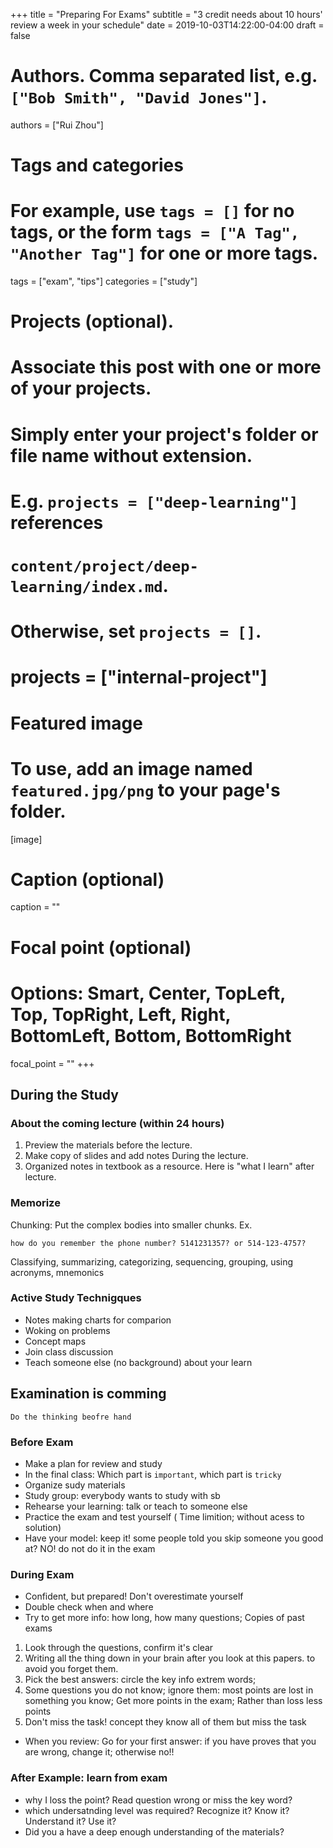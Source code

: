+++
title = "Preparing For Exams"
subtitle = "3 credit needs about 10 hours' review a week in your schedule"
date = 2019-10-03T14:22:00-04:00
draft = false

# Authors. Comma separated list, e.g. `["Bob Smith", "David Jones"]`.
authors = ["Rui Zhou"]

# Tags and categories
# For example, use `tags = []` for no tags, or the form `tags = ["A Tag", "Another Tag"]` for one or more tags.
tags = ["exam", "tips"]
categories = ["study"]

# Projects (optional).
#   Associate this post with one or more of your projects.
#   Simply enter your project's folder or file name without extension.
#   E.g. `projects = ["deep-learning"]` references
#   `content/project/deep-learning/index.md`.
#   Otherwise, set `projects = []`.
# projects = ["internal-project"]

# Featured image
# To use, add an image named `featured.jpg/png` to your page's folder.
[image]
  # Caption (optional)
  caption = ""

  # Focal point (optional)
  # Options: Smart, Center, TopLeft, Top, TopRight, Left, Right, BottomLeft, Bottom, BottomRight
  focal_point = ""
+++

## During the Study

### About the coming lecture (within 24 hours)
1. Preview the materials before the lecture.
2. Make copy of slides and add notes During the lecture.
3. Organized notes in textbook as a resource. Here is "what I learn" after lecture.

### Memorize
Chunking: Put the complex bodies into smaller chunks. Ex.
```
how do you remember the phone number? 5141231357? or 514-123-4757?
```
Classifying, summarizing, categorizing, sequencing, grouping, using acronyms, mnemonics

### Active Study Technigques
* Notes making charts for comparion
* Woking on problems
* Concept maps
* Join class discussion
* Teach someone else (no background) about your learn

## Examination is comming
`Do the thinking beofre hand`

### Before Exam
* Make a plan for review and study
* In the final class: Which part is `important`, which part is `tricky`
* Organize sudy materials
* Study group: everybody wants to study with sb
* Rehearse your learning: talk or teach to someone else
* Practice the exam and test yourself ( Time limition; without acess to solution)
* Have your model: keep it! some people told you skip someone you good at? NO! do not do it in the exam

### During Exam
* Confident, but prepared! Don't overestimate yourself
* Double check when and where
* Try to get more info: how long, how many questions; Copies of past exams

1. Look through the questions, confirm it's clear
2. Writing all the thing down in your brain after you look at this papers. to avoid you forget them.
3. Pick the best answers: circle the key info extrem words;
4. Some questions you do not know; ignore them: most points are lost in something you know; Get more points in the exam; Rather than loss less points
5. Don't miss the task! concept they know all of them but miss the task

* When you review: Go for your first answer: if you have proves that you are wrong, change it; otherwise no!!

### After Example: learn from exam
* why I loss the point? Read question wrong or miss the key word?
* which undersatnding level was required? Recognize it? Know it? Understand it? Use it?
* Did you a have a deep enough understanding of the materials?
